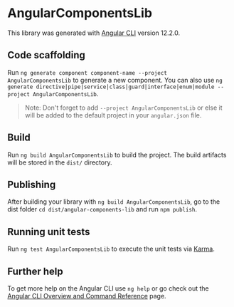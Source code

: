 # AngularComponentsLib

This library was generated with [Angular CLI](https://github.com/angular/angular-cli) version 12.2.0.

## Code scaffolding

Run `ng generate component component-name --project AngularComponentsLib` to generate a new component. You can also use `ng generate directive|pipe|service|class|guard|interface|enum|module --project AngularComponentsLib`.
> Note: Don't forget to add `--project AngularComponentsLib` or else it will be added to the default project in your `angular.json` file. 

## Build

Run `ng build AngularComponentsLib` to build the project. The build artifacts will be stored in the `dist/` directory.

## Publishing

After building your library with `ng build AngularComponentsLib`, go to the dist folder `cd dist/angular-components-lib` and run `npm publish`.

## Running unit tests

Run `ng test AngularComponentsLib` to execute the unit tests via [Karma](https://karma-runner.github.io).

## Further help

To get more help on the Angular CLI use `ng help` or go check out the [Angular CLI Overview and Command Reference](https://angular.io/cli) page.
